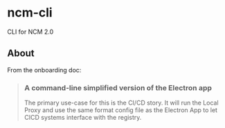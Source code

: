# ncm-cli
CLI for NCM 2.0

## About

From the onboarding doc:

> ### A command-line simplified version of the Electron app
> The primary use-case for this is the CI/CD story. It will run the Local Proxy and use the same format config file as the Electron App to let CICD systems interface with the registry.
